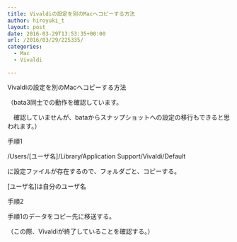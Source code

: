 ```yaml
---
title: Vivaldiの設定を別のMacへコピーする方法
author: hiroyuki_t
layout: post
date: 2016-03-29T13:53:35+00:00
url: /2016/03/29/225335/
categories:
  - Mac
  - Vivaldi

---
```

Vivaldiの設定を別のMacへコピーする方法
  
（bata3同士での動作を確認しています。
  
　確認していませんが、bataからスナップショットへの設定の移行もできると思われます。）

手順1
  
/Users/[ユーザ名]/Library/Application Support/Vivaldi/Default
  
に設定ファイルが存在するので、フォルダごと、コピーする。
  
[ユーザ名]は自分のユーザ名

手順2
  
手順1のデータをコピー先に移送する。
  
（この際、Vivaldiが終了していることを確認する。）